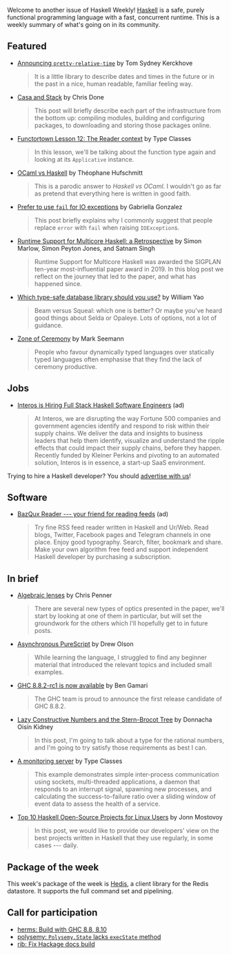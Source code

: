 Welcome to another issue of Haskell Weekly!
[Haskell](https://www.haskell.org) is a safe, purely functional programming language with a fast, concurrent runtime.
This is a weekly summary of what's going on in its community.

## Featured

- [Announcing `pretty-relative-time`](https://cs-syd.eu/posts/2019-12-14-pretty-relative-time) by Tom Sydney Kerckhove
  > It is a little library to describe dates and times in the future or in the past in a nice, human readable, familiar feeling way.

- [Casa and Stack](https://tech.fpcomplete.com/blog/casa-and-stack) by Chris Done
  > This post will briefly describe each part of the infrastructure from the bottom up: compiling modules, building and configuring packages, to downloading and storing those packages online.

- [Functortown Lesson 12: The Reader context](https://typeclasses.com/functortown/the-reader-context) by Type Classes
  > In this lesson, we'll be talking about the function type again and looking at its `Applicative` instance.

- [OCaml vs Haskell](https://blog.regnat.ovh/posts/ocaml-vs-haskell/) by Théophane Hufschmitt
  > This is a parodic answer to _Haskell vs OCaml_. I wouldn't go as far as pretend that everything here is written in good faith.

- [Prefer to use `fail` for IO exceptions](http://www.haskellforall.com/2019/12/prefer-to-use-fail-for-io-exceptions.html) by Gabriella Gonzalez
  > This post briefly explains why I commonly suggest that people replace `error` with `fail` when raising `IOException`s.

- [Runtime Support for Multicore Haskell: a Retrospective](https://blog.sigplan.org/2019/12/16/runtime-support-for-multicore-haskell-a-retrospective/) by Simon Marlow, Simon Peyton Jones, and Satnam Singh
  > Runtime Support for Multicore Haskell was awarded the SIGPLAN ten-year most-influential paper award in 2019. In this blog post we reflect on the journey that led to the paper, and what has happened since.

- [Which type-safe database library should you use?](https://williamyaoh.com/posts/2019-12-14-typesafe-db-libraries.html) by William Yao
  > Beam versus Squeal: which one is better? Or maybe you've heard good things about Selda or Opaleye. Lots of options, not a lot of guidance.

- [Zone of Ceremony](https://blog.ploeh.dk/2019/12/16/zone-of-ceremony/) by Mark Seemann
  > People who favour dynamically typed languages over statically typed languages often emphasise that they find the lack of ceremony productive.

## Jobs

- [Interos is Hiring Full Stack Haskell Software Engineers](https://www.interos.ai/careers/#haskell-software-engineer-ii) (ad)
  > At Interos, we are disrupting the way Fortune 500 companies and government agencies identify and respond to risk within their supply chains. We deliver the data and insights to business leaders that help them identify, visualize and understand the ripple effects that could impact their supply chains, before they happen. Recently funded by Kleiner Perkins and pivoting to an automated solution, Interos is in essence, a start-up SaaS environment.

Trying to hire a Haskell developer?
You should [advertise with us](https://haskellweekly.news/advertising.html)!

## Software

- [BazQux Reader --- your friend for reading feeds](https://bazqux.com/r/hwn_dec19) (ad)
  > Try fine RSS feed reader written in Haskell and Ur/Web. Read blogs, Twitter, Facebook pages and Telegram channels in one place. Enjoy good typography. Search, filter, bookmark and share. Make your own algorithm free feed and support independent Haskell developer by purchasing a subscription.

## In brief

- [Algebraic lenses](https://chrispenner.ca/posts/algebraic) by Chris Penner
  > There are several new types of optics presented in the paper, we'll start by looking at one of them in particular, but will set the groundwork for the others which I'll hopefully get to in future posts.

- [Asynchronous PureScript](https://blog.drewolson.org/asynchronous-purescript) by Drew Olson
  > While learning the language, I struggled to find any beginner material that introduced the relevant topics and included small examples.

- [GHC 8.8.2-rc1 is now available](https://discourse.haskell.org/t/ghc-8-8-2-rc1-is-now-available/1007?u=taylorfausak) by Ben Gamari
  > The GHC team is proud to announce the first release candidate of GHC 8.8.2.

- [Lazy Constructive Numbers and the Stern-Brocot Tree](https://doisinkidney.com/posts/2019-12-14-stern-brocot.html) by Donnacha Oisín Kidney
  > In this post, I'm going to talk about a type for the rational numbers, and I'm going to try satisfy those requirements as best I can.

- [A monitoring server](https://typeclasses.com/phrasebook/monitoring) by Type Classes
  > This example demonstrates simple inter-process communication using sockets, multi-threaded applications, a daemon that responds to an interrupt signal, spawning new processes, and calculating the success-to-failure ratio over a sliding window of event data to assess the health of a service.

- [Top 10 Haskell Open-Source Projects for Linux Users](https://serokell.io/blog/top-haskell-open-source-projects-for-linux) by Jonn Mostovoy
  > In this post, we would like to provide our developers' view on the best projects written in Haskell that they use regularly, in some cases --- daily.

## Package of the week

This week's package of the week is [Hedis](https://hackage.haskell.org/package/hedis-0.12.11), a client library for the Redis datastore. It supports the full command set and pipelining.

## Call for participation

-   [herms: Build with GHC 8.8, 8.10](https://github.com/JackMiranda/herms/issues/107)
-   [polysemy: `Polysemy.State` lacks `execState` method ](https://github.com/polysemy-research/polysemy/issues/301)
-   [rib: Fix Hackage docs build](https://github.com/srid/rib/issues/61)

